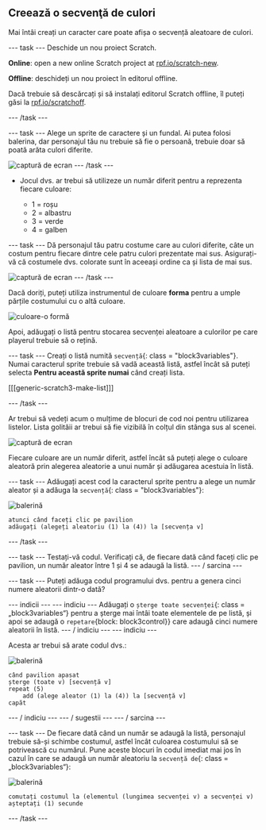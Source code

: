 ## Creează o secvenţă de culori

Mai întâi creați un caracter care poate afișa o secvență aleatoare de culori.

\--- task \--- Deschide un nou proiect Scratch.

**Online**: open a new online Scratch project at [rpf.io/scratch-new](https://rpf.io/scratchon).

**Offline**: deschideți un nou proiect în editorul offline.

Dacă trebuie să descărcați și să instalați editorul Scratch offline, îl puteți găsi la [rpf.io/scratchoff](https://rpf.io/scratchoff).

\--- /task \---

\--- task \--- Alege un sprite de caractere și un fundal. Ai putea folosi balerina, dar personajul tău nu trebuie să fie o persoană, trebuie doar să poată arăta culori diferite.

![captură de ecran](images/colour-sprite.png) \--- /task \---

+ Jocul dvs. ar trebui să utilizeze un număr diferit pentru a reprezenta fiecare culoare:
    
    + 1 = roșu
    + 2 = albastru
    + 3 = verde
    + 4 = galben

\--- task \--- Dă personajul tău patru costume care au culori diferite, câte un costum pentru fiecare dintre cele patru culori prezentate mai sus. Asigurați-vă că costumele dvs. colorate sunt în aceeași ordine ca și lista de mai sus.

![captură de ecran](images/colour-costume.png) \--- /task \---

Dacă doriți, puteți utiliza instrumentul de culoare **forma** pentru a umple părțile costumului cu o altă culoare.

![culoare-o formă](images/color-a-shape.png)

Apoi, adăugați o listă pentru stocarea secvenței aleatoare a culorilor pe care playerul trebuie să o rețină.

\--- task \--- Creați o listă numită `secvență`{: class = "block3variables"}. Numai caracterul sprite trebuie să vadă această listă, astfel încât să puteți selecta **Pentru această sprite numai** când creați lista.

[[[generic-scratch3-make-list]]]

\--- /task \---

Ar trebui să vedeți acum o mulțime de blocuri de cod noi pentru utilizarea listelor. Lista golităii ar trebui să fie vizibilă în colțul din stânga sus al scenei.

![captură de ecran](images/colour-list-blocks-annotated.png)

Fiecare culoare are un număr diferit, astfel încât să puteți alege o culoare aleatoră prin alegerea aleatorie a unui număr și adăugarea acestuia în listă.

\--- task \--- Adăugați acest cod la caracterul sprite pentru a alege un număr aleator și a adăuga la `secvență`{: class = "block3variables"}:

![balerină](images/ballerina.png)

```blocks3
atunci când faceți clic pe pavilion
adăugați (alegeți aleatoriu (1) la (4)) la [secvența v]
```

\--- /task \---

\--- task \--- Testați-vă codul. Verificați că, de fiecare dată când faceți clic pe pavilion, un număr aleator între 1 și 4 se adaugă la listă. \--- / sarcina \---

\--- task \--- Puteți adăuga codul programului dvs. pentru a genera cinci numere aleatorii dintr-o dată?

\--- indicii \--- \--- indiciu \--- Adăugați o `șterge toate secvenței`{: class = „block3variables“} pentru a șterge mai întâi toate elementele de pe listă, și apoi se adaugă o `repetare`{block: block3control}} care adaugă cinci numere aleatorii în listă. \--- / indiciu \--- \--- indiciu \---

Acesta ar trebui să arate codul dvs.:

![balerină](images/ballerina.png)

```blocks3
când pavilion apasat
șterge (toate v) [secvență v]
repeat (5)
    add (alege aleator (1) la (4)) la [secvență v]
capăt
```

\--- / indiciu \--- \--- / sugestii \--- \--- / sarcina \---

\--- task \--- De fiecare dată când un număr se adaugă la listă, personajul trebuie să-și schimbe costumul, astfel încât culoarea costumului să se potrivească cu numărul. Pune aceste blocuri în codul imediat mai jos în cazul în care se adaugă un număr aleatoriu la `secvență de`{: class = „block3variables“}:

![balerină](images/ballerina.png)

```blocks3
comutați costumul la (elementul (lungimea secvenței v) a secvenței v)
așteptați (1) secunde
```

\--- /task \---